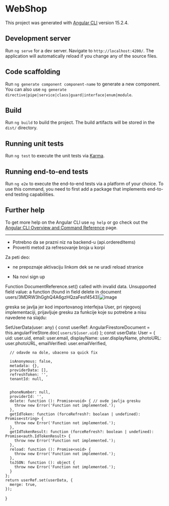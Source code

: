 # WebShop

This project was generated with [Angular CLI](https://github.com/angular/angular-cli) version 15.2.4.

## Development server

Run `ng serve` for a dev server. Navigate to `http://localhost:4200/`. The application will automatically reload if you change any of the source files.

## Code scaffolding

Run `ng generate component component-name` to generate a new component. You can also use `ng generate directive|pipe|service|class|guard|interface|enum|module`.

## Build

Run `ng build` to build the project. The build artifacts will be stored in the `dist/` directory.

## Running unit tests

Run `ng test` to execute the unit tests via [Karma](https://karma-runner.github.io).

## Running end-to-end tests

Run `ng e2e` to execute the end-to-end tests via a platform of your choice. To use this command, you need to first add a package that implements end-to-end testing capabilities.

## Further help

To get more help on the Angular CLI use `ng help` or go check out the [Angular CLI Overview and Command Reference](https://angular.io/cli) page.

***
- Potrebno da se prazni niz na backend-u (api.orderedItems)
- Proveriti metod za refresovanje broja u korpi

Za peti deo:

- ne prepoznaje aktivaciju linkom dek se ne uradi reload stranice

- Na novi sign up

Function DocumentReference.set() called with invalid data. Unsupported field value: a function (found in field delete in document users/3MDRW3hGghQ4A6gzHQzaFesf4543)![image](https://user-images.githubusercontent.com/125912399/236688484-7d5d5a89-7b93-4e6a-aea3-08ecc8f5c2f0.png)

greska se javlja jer kod importovanog interfejsa User, pri njegovoj implementaciji, prijavljuje gresku za funkcije koje su potrebne a nisu navedene na slajdu:

SetUserData(user: any) {
    const userRef: AngularFirestoreDocument<any> = this.angularFireStore.doc(
      `users/${user.uid}`
    );
    const userData: User = {
      uid: user.uid,
      email: user.email,
      displayName: user.displayName,
      photoURL: user.photoURL,
      emailVerified: user.emailVerified,
      
      // odavde na dole, ubaceno sa quick fix
      
      isAnonymous: false,
      metadata: {},
      providerData: [],
      refreshToken: '',
      tenantId: null,


      phoneNumber: null,
      providerId: '',
      delete: function (): Promise<void> { // ovde javlja gresku
        throw new Error('Function not implemented.');
      },
      getIdToken: function (forceRefresh?: boolean | undefined): Promise<string> {
        throw new Error('Function not implemented.');
      },
      getIdTokenResult: function (forceRefresh?: boolean | undefined): Promise<auth.IdTokenResult> {
        throw new Error('Function not implemented.');
      },
      reload: function (): Promise<void> {
        throw new Error('Function not implemented.');
      },
      toJSON: function (): object {
        throw new Error('Function not implemented.');
      }
    };
    return userRef.set(userData, {
      merge: true,
    });
  }
